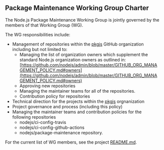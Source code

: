 ## Package Maintenance Working Group Charter

The Node.js Package Maintenance Working Group is jointly governed by the members
of that Working Group (WG).

The WG responsibilities include:

* Management of repositories within the [pkgjs](https://github.com/pkgjs)
  GitHub organization including but not limited to:
    * Managing the list of organization owners which supplement the standard
      Node.js organization owners as outlined in:
[https://github.com/nodejs/admin/blob/master/GITHUB_ORG_MANAGEMENT_POLICY.md#owners](https://github.com/nodejs/admin/blob/master/GITHUB_ORG_MANAGEMENT_POLICY.md#owners)
    * Approving new repositories
    * Managing the maintainer teams for all of the repositories.
    * Contribution policy for repositories
* Technical direction for the projects within
  the [pkgjs](https://github.com/pkgjs)  orgnanization
* Project governance and process (including this policy)
* Managing the maintainer teams and contribution policies for the
  following repositories
  * nodejs/ci-config-travis
  * nodejs/ci-config-github-actions
  * nodejs/package-maintenance repository.

For the current list of WG members, see the project [README.md][].

[README.md]: ./README.md#current-project-team-members
